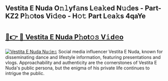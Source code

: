 ## Vestita E Nuda O𝚗𝚕yf𝚊ns L𝚎a𝚔ed N𝚞𝚍es - Part-KZ2 P𝚑𝚘tos Vi𝚍𝚎o - H𝚘𝚝 Part L𝚎a𝚔s 4qaYe

# <h2><a href="http://kf1piz.oniu.top/?m=Vestita+E+Nuda">🔗👉 🔴 Vestita E Nuda P𝚑ot𝚘𝚜 V𝚒d𝚎o</a></h2>

[![Vestita E Nuda Nu𝚍e𝚜](https://i.imgur.com/0qMVB7G.gif)](http://kf1piz.oniu.top/?m=Vestita+E+Nuda)
Social media influencer Vestita E Nuda, known for disseminating dance and lifestyle information, featuring presentations and vlogs. Approachability and authenticity are the cornerstones of Vestita E Nuda's public persona, but the enigma of his private life continues to intrigue the public.  
